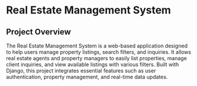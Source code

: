 # Real Estate Management System
## Project Overview
The Real Estate Management System is a web-based application designed to help users manage property listings, search filters, and inquiries. It allows real estate agents and property managers to easily list properties, manage client inquiries, and view available listings with various filters. Built with Django, this project integrates essential features such as user authentication, property management, and real-time data updates.
